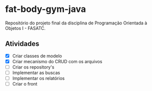 # fat-body-gym-java

Repositório do projeto final da disciplina de Programação Orientada à Objetos I - FASATC.

## Atividades ##

- [x] Criar classes de modelo
- [x] Criar mecanismo do CRUD com os arquivos
- [ ] Criar os repository's
- [ ] Implementar as buscas
- [ ] Implementar os relatórios 
- [ ] Criar o front 
